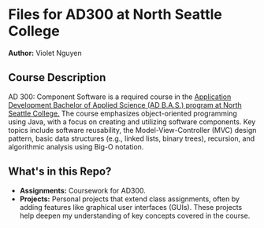 

# Files for AD300 at North Seattle College
**Author:** Violet Nguyen

## Course Description
AD 300: Component Software is a required course in the [Application Development Bachelor of Applied Science (AD B.A.S.) program at North Seattle College.](https://northseattle.edu/programs/application-development/application-development-bachelor-applied-science-bas-degree/curriculum#:~:text=Science%20Program%20Application-,Curriculum,-The%20Application%20Development) The course emphasizes object-oriented programming using Java, with a focus on creating and utilizing software components. Key topics include software reusability, the Model-View-Controller (MVC) design pattern, basic data structures (e.g., linked lists, binary trees), recursion, and algorithmic analysis using Big-O notation.

## What's in this Repo?
- **Assignments:** Coursework for AD300.
- **Projects:** Personal projects that extend class assignments, often by adding features like graphical user interfaces (GUIs). These projects help deepen my understanding of key concepts covered in the course.

